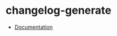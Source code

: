 # changelog-generate

- [Documentation](https://github.com/bakdata/ci-templates/tree/main/docs/actions/changelog-generate)
